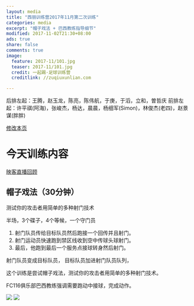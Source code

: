 ```yaml
---
layout: media
title: "西丽训练营2017年11月第二次训练"
categories: media
excerpt: "帽子戏法 + 巴西教练指导细节"
modified: 2017-11-02T21:30+08:00
ads: true
share: false
comments: true
image:
  feature: 2017-11/101.jpg
  teaser: 2017-11/101.jpg
  credit: 一起踢·足球训练营
  creditlink: //zuqiuxunlian.com

---
```

后排左起：王腾，赵玉龙，陈亮，陈伟航，于庚，于滔，立和，曽哲庆
前排左起：许平祺(阿海)，张峻杰，杨达，晨晨，杨细军(Simon)，林俊杰(老四)，赵景谋(胖胖)


<a href="https://github.com/zuqiuxunlian/zuqiuxunlian/edit/gh-pages/_posts/media/2017-11-08-training-20171108.md" class="btn-info">修改本页</a>

# 今天训练内容
<a href="https://mlive25.inke.cn/share/live.html?uid=56096085&liveid=1510146509167610&ctime=1510146509&share_uid=56096085&share_time=1511512130&share_from=" class="btn-success">映客直播回顾</a>

## 帽子戏法（30分钟）

测试你的攻击者用简单的多种射门技术

半场，3个碟子，4个等候，一个守门员

1. 射门队员传给目标队员然后跑接一个回传并且射门。
2. 射门运动员快速跑到禁区线收到空中传球头球射门。
3. 最后，他跑到最后一个服务点接球转身然后射门。

射门队员变成目标队员，
目标队员加进射门队员队列，

这个训练是尝试帽子戏法，测试你的攻击者用简单的多种射门技术。

FC116俱乐部巴西教练强调需要跑动中接球，完成动作。

![]({{site.url}}/images/2017-10/005.png)
![]({{site.url}}/images/2017-10/005.png)
